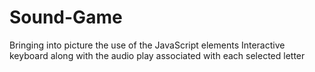 # Sound-Game
Bringing into picture the use of the JavaScript elements
Interactive keyboard along with the audio play associated with each selected letter
